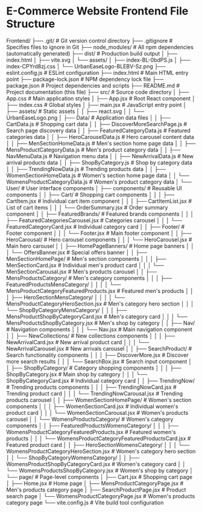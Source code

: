# E-Commerce Website Frontend File Structure




Frontend/
├── .git/                    # Git version control directory
├── .gitignore              # Specifies files to ignore in Git
├── node_modules/           # All npm dependencies (automatically generated)
├── dist/                   # Production build output
│   ├── index.html
│   ├── vite.svg
│   └── assets/
│       ├── index-BL-0bdPS.js
│       ├── index-CPYrd8zj.css
│       └── UrbanEaseLogo-BLEBV-Sz.png
├── eslint.config.js        # ESLint configuration
├── index.html              # Main HTML entry point
├── package-lock.json       # NPM dependency lock file
├── package.json            # Project dependencies and scripts
├── README.md               # Project documentation (this file)
├── src/                    # Source code directory
│   ├── App.css             # Main application styles
│   ├── App.jsx             # Root React component
│   ├── index.css           # Global styles
│   ├── main.jsx            # JavaScript entry point
│   ├── assets/             # Static assets
│   │   ├── react.svg
│   │   └── UrbanEaseLogo.png
│   ├── Data/               # Application data files
│   │   ├── CartData.js                      # Shopping cart data
│   │   ├── DiscoverMoreSearchPage.js        # Search page discovery data
│   │   ├── FeaturedCategoryData.js          # Featured categories data
│   │   ├── HeroCarouselData.js              # Hero carousel content data
│   │   ├── MenSectionHomeData.js            # Men's section home page data
│   │   ├── MensProductCategoryData.js       # Men's product category data
│   │   ├── NavMenuData.js                   # Navigation menu data
│   │   ├── NewArrivalData.js                # New arrival products data
│   │   ├── ShopByCategory.js                # Shop by category data
│   │   ├── TrendingNowData.js               # Trending products data
│   │   ├── WomenSectionHomeData.js          # Women's section home page data
│   │   └── WomensProductCategoryData.js     # Women's product category data
│   └── User/               # User interface components
│       ├── components/     # Reusable UI components
│       │   ├── Cart/                          # Shopping cart components
│       │   │   ├── CartItem.jsx               # Individual cart item component
│       │   │   ├── CartItemList.jsx           # List of cart items
│       │   │   └── OrderSummary.jsx           # Order summary component
│       │   ├── FeaturedBrands/                # Featured brands components
│       │   │   ├── FeaturedCategoriesCarousel.jsx  # Categories carousel
│       │   │   └── FeaturedCategoryCard.jsx   # Individual category card
│       │   ├── Footer/                        # Footer component
│       │   │   └── Footer.jsx                 # Main footer component
│       │   ├── HeroCarousal/                  # Hero carousel components
│       │   │   └── HeroCarousel.jsx           # Main hero carousel
│       │   ├── HomePageBanners/               # Home page banners
│       │   │   └── OffersBanner.jsx           # Special offers banner
│       │   ├── MenSectionHomePage/            # Men's section components
│       │   │   ├── MenSectionCard.jsx         # Individual men's product card
│       │   │   └── MenSectionCarousal.jsx     # Men's products carousel
│       │   ├── MensProductsCategory/          # Men's category components
│       │   │   ├── FeaturedProductsMensCategory/
│       │   │   │   └── MensProductCategoryFeaturedProducts.jsx  # Featured men's products
│       │   │   ├── HeroSectionMensCategory/
│       │   │   │   └── MensProductCategoryHeroSection.jsx       # Men's category hero section
│       │   │   └── ShopByCategoryMensCategory/
│       │   │       ├── MensProductShopByCategoryCard.jsx        # Men's category card
│       │   │       └── MensProductsShopByCategory.jsx           # Men's shop by category
│       │   ├── Nav/                           # Navigation components
│       │   │   └── Nav.jsx                    # Main navigation component
│       │   ├── NewCollections/                # New collections components
│       │   │   ├── NewArrivalCard.jsx         # New arrival product card
│       │   │   └── NewArrivalCarousel.jsx     # New arrivals carousel
│       │   ├── SearchProduct/                 # Search functionality components
│       │   │   ├── DiscoverMore.jsx           # Discover more search results
│       │   │   └── SearchBox.jsx              # Search input component
│       │   ├── ShopByCategory/                # Category shopping components
│       │   │   ├── ShopByCategory.jsx         # Main shop by category
│       │   │   └── ShopByCategoryCard.jsx     # Individual category card
│       │   ├── TrendingNow/                   # Trending products components
│       │   │   ├── TrendingNowCard.jsx        # Trending product card
│       │   │   └── TrendingNowCarousal.jsx    # Trending products carousel
│       │   ├── WomenSectionHomePage/          # Women's section components
│       │   │   ├── WomenSectionCard.jsx       # Individual women's product card
│       │   │   └── WomenSectionCarousal.jsx   # Women's products carousel
│       │   └── WomensProductsCategory/        # Women's category components
│       │       ├── FeaturedProductsWomensCategory/
│       │       │   ├── WomensProductCategoryFeaturedProducts.jsx      # Featured women's products
│       │       │   └── WomensProductCategoryFeaturedProductsCard.jsx  # Featured product card
│       │       ├── HeroSectionWomensCategory/
│       │       │   └── WomensProductCategoryHeroSection.jsx           # Women's category hero section
│       │       └── ShopByCategoryWomensCategory/
│       │           ├── WomensProductShopByCategoryCard.jsx            # Women's category card
│       │           └── WomensProductsShopByCategory.jsx               # Women's shop by category
│       └── page/           # Page-level components
│           ├── Cart.jsx                       # Shopping cart page
│           ├── Home.jsx                       # Home page
│           ├── MensProductCategoryPage.jsx    # Men's products category page
│           ├── SearchProductPage.jsx          # Product search page
│           └── WomensProductCategoryPage.jsx  # Women's products category page
└── vite.config.js         # Vite build tool configuration


